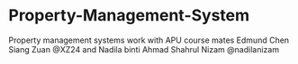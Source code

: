 # Property-Management-System
Property management systems work with APU course mates Edmund Chen Siang Zuan @XZ24 and Nadila binti Ahmad Shahrul Nizam @nadilanizam

